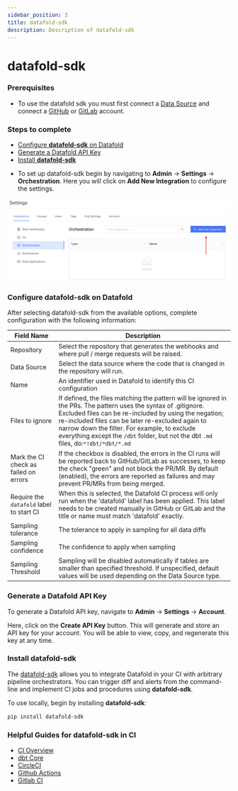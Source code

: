 ```yaml
---
sidebar_position: 3
title: datafold-sdk
description: Description of datafold-sdk
---
```

# datafold-sdk
### Prerequisites
- To use the datafold sdk you must first connect a [Data Source](integrations/data_warehouses/dw_overview.md) and connect a [GitHub](/docs/integrations/git/github.md) or [GitLab](/docs/integrations/git/gitlab.md) account.

### Steps to complete
- [Configure **datafold-sdk** on Datafold](datafold-sdk.md#configure-datafold-sdk-on-datafold)
- [Generate a Datafold API Key](datafold-sdk.md#generate-a-datafold-api-key)
- [Install **datafold-sdk**](datafold-sdk.md#install-datafold-sdk)

* To set up datafold-sdk begin by navigating to **Admin** -> **Settings** -> **Orchestration**. Here you will click on **Add New Integration** to configure the settings. 

![](../../../static/img/dbt_cloud_setup.png)

### Configure datafold-sdk on Datafold
After selecting datafold-sdk from the available options, complete configuration with the following information:

| Field Name      | Description |
| ----------- | ----------- |
| Repository | Select the repository that generates the webhooks and where pull / merge requests will be raised. |
| Data Source | Select the data source where the code that is changed in the repository will run.|
| Name | An identifier used in Datafold to identify this CI configuration |
| Files to ignore | If defined, the files matching the pattern will be ignored in the PRs. The pattern uses the syntax of .gitignore. Excluded files can be re-included by using the negation; re-included files can be later re-excluded again to narrow down the filter. For example, to exclude everything except the `/dbt` folder, but not the dbt `.md` files, do:`*!dbt/*dbt/*.md`|
| Mark the CI check as failed on errors | If the checkbox is disabled, the errors in the CI runs will be reported back to GitHub/GitLab as successes, to keep the check "green" and not block the PR/MR. By default (enabled), the errors are reported as failures and may prevent PR/MRs from being merged. |
| Require the `datafold` label to start CI | When this is selected, the Datafold CI process will only run when the 'datafold' label has been applied. This label needs to be created manually in GitHub or GitLab and the title or name must match 'datafold' exactly. |
| Sampling tolerance | The tolerance to apply in sampling for all data diffs |
| Sampling confidence | The confidence to apply when sampling |
| Sampling Threshold | Sampling will be disabled automatically if tables are smaller than specified threshold. If unspecified, default values will be used depending on the Data Source type. |

### Generate a Datafold API Key
To generate a Datafold API key, navigate to **Admin** -> **Settings** -> **Account**. 

Here, click on the **Create API Key** button. This will generate and store an API key for your account. You will be able to view, copy, and regenerate this key at any time. 

### Install datafold-sdk

The [datafold-sdk](https://pypi.org/project/datafold-sdk/) allows you to integrate Datafold in your CI with arbitrary pipeline orchestrators. You can trigger diff and alerts from the command-line and implement CI jobs and procedures using **datafold-sdk**.

To use locally, begin by installing **datafold-sdk**:
```bash
pip install datafold-sdk
```
### Helpful Guides for datafold-sdk in CI
* [CI Overview](/guides/ci_guides_overview.md)
* [dbt Core](/guides/ci_guides/dbt_core.md)
* [CircleCI](/guides/ci_guides/dbt_core/circleci.md)
* [Github Actions](/guides/ci_guides/dbt_core/github_actions.md)
* [Gitlab CI](/guides/ci_guides/dbt_core/gitlab_ci.md)